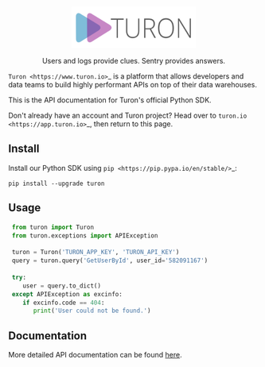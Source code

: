 <p align="center">
  <p align="center">
    <a href="https://www.turon.io" target="_blank">
      <img src="docs/source/_static/logo.png" alt="Turon" width="250" height="84">
    </a>
  </p>
  <p align="center">
    Users and logs provide clues. Sentry provides answers.
  </p>
</p>


`Turon <https://www.turon.io>`_ is a platform that allows developers and data teams to build highly performant APIs on top of their data warehouses.

This is the API documentation for Turon's official Python SDK.

Don't already have an account and Turon project? Head over to `turon.io <https://app.turon.io>`_, then return to this page.

Install
-------

Install our Python SDK using `pip <https://pip.pypa.io/en/stable/>`_:

```shell
pip install --upgrade turon
```

Usage
-----

```python
 from turon import Turon
 from turon.exceptions import APIException

 turon = Turon('TURON_APP_KEY', 'TURON_API_KEY')
 query = turon.query('GetUserById', user_id='582091167')

 try:
    user = query.to_dict()
 except APIException as excinfo:
    if excinfo.code == 404:
       print('User could not be found.')
```

Documentation
-------------

More detailed API documentation can be found [here](https://tryturon.github.io/turon-py/).

